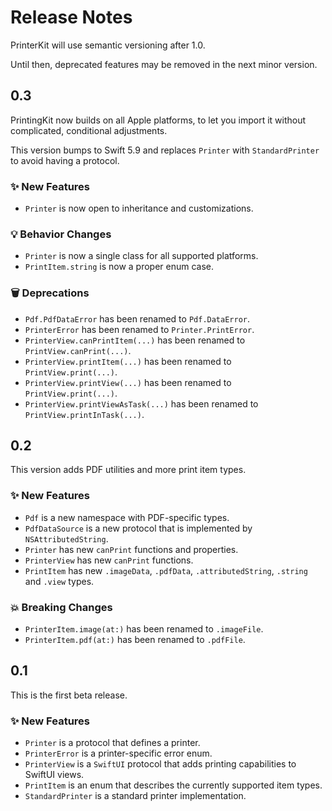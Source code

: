# Release Notes

PrinterKit will use semantic versioning after 1.0. 

Until then, deprecated features may be removed in the next minor version.



## 0.3

PrintingKit now builds on all Apple platforms, to let you import it without complicated, conditional adjustments.

This version bumps to Swift 5.9 and replaces `Printer` with `StandardPrinter` to avoid having a protocol. 

### ✨ New Features

* `Printer` is now open to inheritance and customizations.

### 💡 Behavior Changes

* `Printer` is now a single class for all supported platforms.
* `PrintItem.string` is now a proper enum case.

### 🗑️ Deprecations

* `Pdf.PdfDataError` has been renamed to `Pdf.DataError`.
* `PrinterError` has been renamed to `Printer.PrintError`.
* `PrinterView.canPrintItem(...)` has been renamed to `PrintView.canPrint(...)`.
* `PrinterView.printItem(...)` has been renamed to `PrintView.print(...)`.
* `PrinterView.printView(...)` has been renamed to `PrintView.print(...)`.
* `PrinterView.printViewAsTask(...)` has been renamed to `PrintView.printInTask(...)`.


## 0.2

This version adds PDF utilities and more print item types. 

### ✨ New Features

* `Pdf` is a new namespace with PDF-specific types.
* `PdfDataSource` is a new protocol that is implemented by `NSAttributedString`.
* `Printer` has new `canPrint` functions and properties.
* `PrinterView` has new `canPrint` functions.
* `PrintItem` has new `.imageData`, `.pdfData`, `.attributedString`, `.string` and `.view` types.

### 💥 Breaking Changes

* `PrinterItem.image(at:)` has been renamed to `.imageFile`.
* `PrinterItem.pdf(at:)` has been renamed to `.pdfFile`.



## 0.1

This is the first beta release. 

### ✨ New Features

* `Printer` is a protocol that defines a printer.
* `PrinterError` is a printer-specific error enum.
* `PrinterView` is a `SwiftUI` protocol that adds printing capabilities to SwiftUI views.
* `PrintItem` is an enum that describes the currently supported item types.
* `StandardPrinter` is a standard printer implementation.

